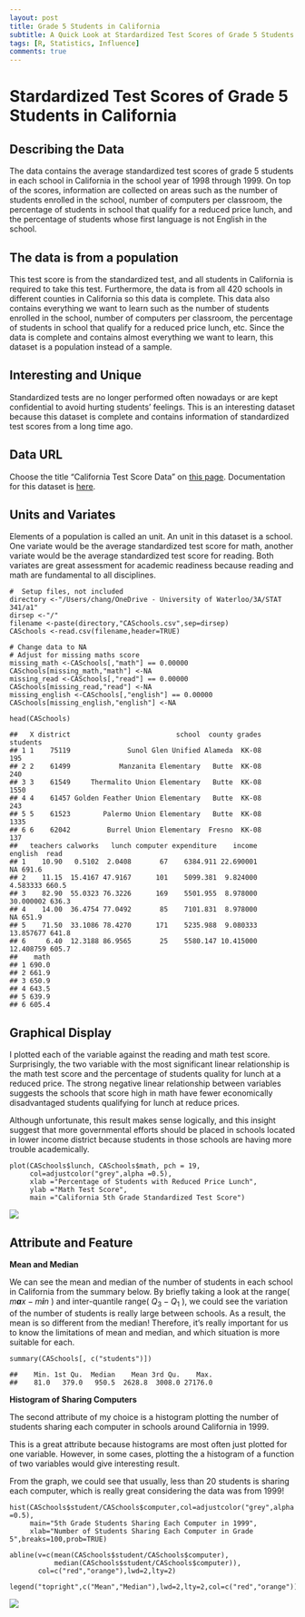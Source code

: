 ```yaml
---
layout: post
title: Grade 5 Students in California
subtitle: A Quick Look at Stardardized Test Scores of Grade 5 Students in California
tags: [R, Statistics, Influence]
comments: true
---
```

Stardardized Test Scores of Grade 5 Students in California
==========================================================

Describing the Data
-------------------

The data contains the average standardized test scores of grade 5
students in each school in California in the school year of 1998 through
1999. On top of the scores, information are collected on areas such as
the number of students enrolled in the school, number of computers per
classroom, the percentage of students in school that qualify for a
reduced price lunch, and the percentage of students whose first language
is not English in the school.

The data is from a population
-----------------------------

This test score is from the standardized test, and all students in
California is required to take this test. Furthermore, the data is from
all 420 schools in different counties in California so this data is
complete. This data also contains everything we want to learn such as
the number of students enrolled in the school, number of computers per
classroom, the percentage of students in school that qualify for a
reduced price lunch, etc. Since the data is complete and contains almost
everything we want to learn, this dataset is a population instead of a
sample.

Interesting and Unique
----------------------

Standardized tests are no longer performed often nowadays or are kept
confidential to avoid hurting students’ feelings. This is an interesting
dataset because this dataset is complete and contains information of
standardized test scores from a long time ago.

Data URL
--------

Choose the title “California Test Score Data” on [this
page](https://vincentarelbundock.github.io/Rdatasets/datasets.html).
Documentation for this dataset is
[here](https://vincentarelbundock.github.io/Rdatasets/doc/AER/CASchools.html).

Units and Variates
------------------

Elements of a population is called an unit. An unit in this dataset is a
school. One variate would be the average standardized test score for
math, another variate would be the average standardized test score for
reading. Both variates are great assessment for academic readiness
because reading and math are fundamental to all disciplines.

    #  Setup files, not included
    directory <-"/Users/chang/OneDrive - University of Waterloo/3A/STAT 341/a1"
    dirsep <-"/"
    filename <-paste(directory,"CASchools.csv",sep=dirsep)
    CASchools <-read.csv(filename,header=TRUE)

    # Change data to NA
    # Adjust for missing maths score
    missing_math <-CASchools[,"math"] == 0.00000
    CASchools[missing_math,"math"] <-NA
    missing_read <-CASchools[,"read"] == 0.00000
    CASchools[missing_read,"read"] <-NA
    missing_english <-CASchools[,"english"] == 0.00000
    CASchools[missing_english,"english"] <-NA

    head(CASchools)

    ##   X district                          school  county grades students
    ## 1 1    75119              Sunol Glen Unified Alameda  KK-08      195
    ## 2 2    61499            Manzanita Elementary   Butte  KK-08      240
    ## 3 3    61549     Thermalito Union Elementary   Butte  KK-08     1550
    ## 4 4    61457 Golden Feather Union Elementary   Butte  KK-08      243
    ## 5 5    61523        Palermo Union Elementary   Butte  KK-08     1335
    ## 6 6    62042         Burrel Union Elementary  Fresno  KK-08      137
    ##   teachers calworks   lunch computer expenditure    income   english  read
    ## 1    10.90   0.5102  2.0408       67    6384.911 22.690001        NA 691.6
    ## 2    11.15  15.4167 47.9167      101    5099.381  9.824000  4.583333 660.5
    ## 3    82.90  55.0323 76.3226      169    5501.955  8.978000 30.000002 636.3
    ## 4    14.00  36.4754 77.0492       85    7101.831  8.978000        NA 651.9
    ## 5    71.50  33.1086 78.4270      171    5235.988  9.080333 13.857677 641.8
    ## 6     6.40  12.3188 86.9565       25    5580.147 10.415000 12.408759 605.7
    ##    math
    ## 1 690.0
    ## 2 661.9
    ## 3 650.9
    ## 4 643.5
    ## 5 639.9
    ## 6 605.4

Graphical Display
-----------------

I plotted each of the variable against the reading and math test score.
Surprisingly, the two variable with the most significant linear
relationship is the math test score and the percentage of students
quality for lunch at a reduced price. The strong negative linear
relationship between variables suggests the schools that score high in
math have fewer economically disadvantaged students qualifying for lunch
at reduce prices.

Although unfortunate, this result makes sense logically, and this
insight suggest that more governmental efforts should be placed in
schools located in lower income district because students in those
schools are having more trouble academically.

    plot(CASchools$lunch, CASchools$math, pch = 19,
         col=adjustcolor("grey",alpha =0.5),
         xlab ="Percentage of Students with Reduced Price Lunch",
         ylab ="Math Test Score",
         main ="California 5th Grade Standardized Test Score")

![](a1q3_files/figure-markdown_strict/unnamed-chunk-3-1.png)

Attribute and Feature
---------------------

**Mean and Median**

We can see the mean and median of the number of students in each school
in California from the summary below. By briefly taking a look at the
range(
*m**a**x* − *m**i**n*
) and inter-quantile range(
*Q*<sub>3</sub> − *Q*<sub>1</sub>
), we could see the variation of the number of students is really large
between schools. As a result, the mean is so different from the median!
Therefore, it’s really important for us to know the limitations of mean
and median, and which situation is more suitable for each.

    summary(CASchools[, c("students")])

    ##    Min. 1st Qu.  Median    Mean 3rd Qu.    Max. 
    ##    81.0   379.0   950.5  2628.8  3008.0 27176.0

**Histogram of Sharing Computers**

The second attribute of my choice is a histogram plotting the number of
students sharing each computer in schools around California in 1999.

This is a great attribute because histograms are most often just plotted
for one variable. However, in some cases, plotting the a histogram of a
function of two variables would give interesting result.

From the graph, we could see that usually, less than 20 students is
sharing each computer, which is really great considering the data was
from 1999!

    hist(CASchools$student/CASchools$computer,col=adjustcolor("grey",alpha =0.5),
         main="5th Grade Students Sharing Each Computer in 1999",
         xlab="Number of Students Sharing Each Computer in Grade 5",breaks=100,prob=TRUE)

    abline(v=c(mean(CASchools$student/CASchools$computer),
               median(CASchools$student/CASchools$computer)),
           col=c("red","orange"),lwd=2,lty=2)

    legend("topright",c("Mean","Median"),lwd=2,lty=2,col=c("red","orange"))

![](a1q3_files/figure-markdown_strict/unnamed-chunk-5-1.png)
